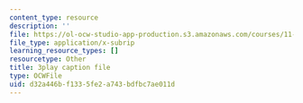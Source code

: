 ```yaml
---
content_type: resource
description: ''
file: https://ol-ocw-studio-app-production.s3.amazonaws.com/courses/11-384-malaysia-sustainable-cities-practicum-spring-2018/d32a446bf1335fe2a743bdfbc7ae011d_WFbNs3fZJAo.vtt
file_type: application/x-subrip
learning_resource_types: []
resourcetype: Other
title: 3play caption file
type: OCWFile
uid: d32a446b-f133-5fe2-a743-bdfbc7ae011d
---
```

